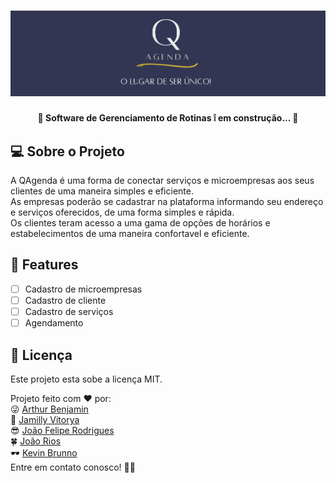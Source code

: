 <h1 aling="center">
  <img alt="Banner QAgenda" src="./img/QAgenda-Banner.png">
</h1>

<h4 align="center"> 
	🚧 Software de Gerenciamento de Rotinas ❕ em construção... 🚧
</h4>

## 💻 Sobre o Projeto
<p>
  A QAgenda é uma forma de conectar serviços e microempresas aos seus clientes de uma maneira simples e eficiente.</br>
  As empresas poderão se cadastrar na plataforma informando seu endereço e serviços oferecidos, de uma forma simples e rápida.</br>
  Os clientes teram acesso a uma gama de opções de horários e estabelecimentos de uma maneira confortavel e eficiente.
</p>

## :construction_worker: Features

- [ ] Cadastro de microempresas
- [ ] Cadastro de cliente
- [ ] Cadastro de serviços
- [ ] Agendamento

## 📝 Licença
Este projeto esta sobe a licença MIT.

Projeto feito com ❤️ por:  
:stuck_out_tongue_winking_eye: [Arthur Benjamin]()  
🥰 [Jamilly Vitorya]()  
:sunglasses: [João Felipe Rodrigues](https://www.linkedin.com/in/jfcarlos/)   
:four_leaf_clover:  [João Rios]()  
🕶️ [Kevin Brunno]()  
Entre em contato conosco! 👋🏽
